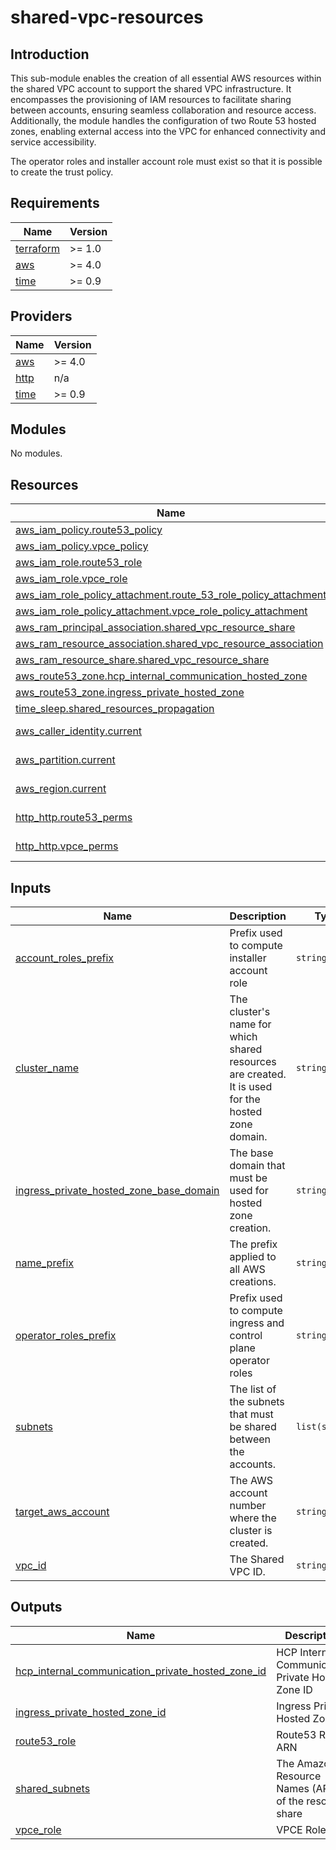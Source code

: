 # shared-vpc-resources

## Introduction

This sub-module enables the creation of all essential AWS resources within the shared VPC account to support the shared VPC infrastructure. It encompasses the provisioning of IAM resources to facilitate sharing between accounts, ensuring seamless collaboration and resource access. Additionally, the module handles the configuration of two Route 53 hosted zones, enabling external access into the VPC for enhanced connectivity and service accessibility.

The operator roles and installer account role must exist so that it is possible to create the trust policy.

<!-- BEGIN_AUTOMATED_TF_DOCS_BLOCK -->
## Requirements

| Name | Version |
|------|---------|
| <a name="requirement_terraform"></a> [terraform](#requirement\_terraform) | >= 1.0 |
| <a name="requirement_aws"></a> [aws](#requirement\_aws) | >= 4.0 |
| <a name="requirement_time"></a> [time](#requirement\_time) | >= 0.9 |

## Providers

| Name | Version |
|------|---------|
| <a name="provider_aws"></a> [aws](#provider\_aws) | >= 4.0 |
| <a name="provider_http"></a> [http](#provider\_http) | n/a |
| <a name="provider_time"></a> [time](#provider\_time) | >= 0.9 |

## Modules

No modules.

## Resources

| Name | Type |
|------|------|
| [aws_iam_policy.route53_policy](https://registry.terraform.io/providers/hashicorp/aws/latest/docs/resources/iam_policy) | resource |
| [aws_iam_policy.vpce_policy](https://registry.terraform.io/providers/hashicorp/aws/latest/docs/resources/iam_policy) | resource |
| [aws_iam_role.route53_role](https://registry.terraform.io/providers/hashicorp/aws/latest/docs/resources/iam_role) | resource |
| [aws_iam_role.vpce_role](https://registry.terraform.io/providers/hashicorp/aws/latest/docs/resources/iam_role) | resource |
| [aws_iam_role_policy_attachment.route_53_role_policy_attachment](https://registry.terraform.io/providers/hashicorp/aws/latest/docs/resources/iam_role_policy_attachment) | resource |
| [aws_iam_role_policy_attachment.vpce_role_policy_attachment](https://registry.terraform.io/providers/hashicorp/aws/latest/docs/resources/iam_role_policy_attachment) | resource |
| [aws_ram_principal_association.shared_vpc_resource_share](https://registry.terraform.io/providers/hashicorp/aws/latest/docs/resources/ram_principal_association) | resource |
| [aws_ram_resource_association.shared_vpc_resource_association](https://registry.terraform.io/providers/hashicorp/aws/latest/docs/resources/ram_resource_association) | resource |
| [aws_ram_resource_share.shared_vpc_resource_share](https://registry.terraform.io/providers/hashicorp/aws/latest/docs/resources/ram_resource_share) | resource |
| [aws_route53_zone.hcp_internal_communication_hosted_zone](https://registry.terraform.io/providers/hashicorp/aws/latest/docs/resources/route53_zone) | resource |
| [aws_route53_zone.ingress_private_hosted_zone](https://registry.terraform.io/providers/hashicorp/aws/latest/docs/resources/route53_zone) | resource |
| [time_sleep.shared_resources_propagation](https://registry.terraform.io/providers/hashicorp/time/latest/docs/resources/sleep) | resource |
| [aws_caller_identity.current](https://registry.terraform.io/providers/hashicorp/aws/latest/docs/data-sources/caller_identity) | data source |
| [aws_partition.current](https://registry.terraform.io/providers/hashicorp/aws/latest/docs/data-sources/partition) | data source |
| [aws_region.current](https://registry.terraform.io/providers/hashicorp/aws/latest/docs/data-sources/region) | data source |
| [http_http.route53_perms](https://registry.terraform.io/providers/hashicorp/http/latest/docs/data-sources/http) | data source |
| [http_http.vpce_perms](https://registry.terraform.io/providers/hashicorp/http/latest/docs/data-sources/http) | data source |

## Inputs

| Name | Description | Type | Default | Required |
|------|-------------|------|---------|:--------:|
| <a name="input_account_roles_prefix"></a> [account\_roles\_prefix](#input\_account\_roles\_prefix) | Prefix used to compute installer account role | `string` | n/a | yes |
| <a name="input_cluster_name"></a> [cluster\_name](#input\_cluster\_name) | The cluster's name for which shared resources are created. It is used for the hosted zone domain. | `string` | n/a | yes |
| <a name="input_ingress_private_hosted_zone_base_domain"></a> [ingress\_private\_hosted\_zone\_base\_domain](#input\_ingress\_private\_hosted\_zone\_base\_domain) | The base domain that must be used for hosted zone creation. | `string` | n/a | yes |
| <a name="input_name_prefix"></a> [name\_prefix](#input\_name\_prefix) | The prefix applied to all AWS creations. | `string` | n/a | yes |
| <a name="input_operator_roles_prefix"></a> [operator\_roles\_prefix](#input\_operator\_roles\_prefix) | Prefix used to compute ingress and control plane operator roles | `string` | n/a | yes |
| <a name="input_subnets"></a> [subnets](#input\_subnets) | The list of the subnets that must be shared between the accounts. | `list(string)` | n/a | yes |
| <a name="input_target_aws_account"></a> [target\_aws\_account](#input\_target\_aws\_account) | The AWS account number where the cluster is created. | `string` | n/a | yes |
| <a name="input_vpc_id"></a> [vpc\_id](#input\_vpc\_id) | The Shared VPC ID. | `string` | n/a | yes |

## Outputs

| Name | Description |
|------|-------------|
| <a name="output_hcp_internal_communication_private_hosted_zone_id"></a> [hcp\_internal\_communication\_private\_hosted\_zone\_id](#output\_hcp\_internal\_communication\_private\_hosted\_zone\_id) | HCP Internal Communication Private Hosted Zone ID |
| <a name="output_ingress_private_hosted_zone_id"></a> [ingress\_private\_hosted\_zone\_id](#output\_ingress\_private\_hosted\_zone\_id) | Ingress Private Hosted Zone ID |
| <a name="output_route53_role"></a> [route53\_role](#output\_route53\_role) | Route53 Role ARN |
| <a name="output_shared_subnets"></a> [shared\_subnets](#output\_shared\_subnets) | The Amazon Resource Names (ARN) of the resource share |
| <a name="output_vpce_role"></a> [vpce\_role](#output\_vpce\_role) | VPCE Role ARN |
<!-- END_AUTOMATED_TF_DOCS_BLOCK -->